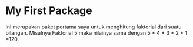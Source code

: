 # My First Package

Ini merupakan paket pertama saya untuk menghitung faktorial dari suatu bilangan.
Misalnya Faktorial 5 maka nilainya sama dengan 5 * 4 * 3 * 2 * 1 =120.
